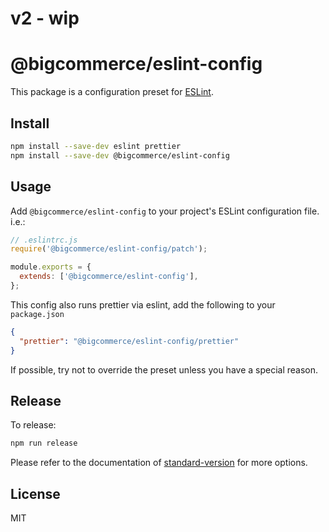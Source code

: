 # v2 - wip

# @bigcommerce/eslint-config

This package is a configuration preset for [ESLint](https://eslint.org/).


## Install

```sh
npm install --save-dev eslint prettier
npm install --save-dev @bigcommerce/eslint-config
```


## Usage

Add `@bigcommerce/eslint-config` to your project's ESLint configuration file. i.e.:

```js
// .eslintrc.js
require('@bigcommerce/eslint-config/patch');

module.exports = {
  extends: ['@bigcommerce/eslint-config'],
};
```

This config also runs prettier via eslint, add the following to your `package.json`
```json
{
  "prettier": "@bigcommerce/eslint-config/prettier"
}
```

If possible, try not to override the preset unless you have a special reason.

## Release

To release:

```sh
npm run release
```

Please refer to the documentation of [standard-version](https://github.com/conventional-changelog/standard-version) for more options.


## License

MIT
